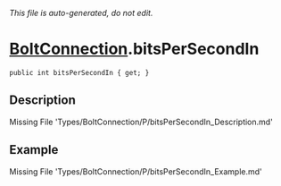 *This file is auto-generated, do not edit.*

# [BoltConnection](Types/BoltConnection.md).bitsPerSecondIn
`public int bitsPerSecondIn { get; }`
## Description
Missing File 'Types/BoltConnection/P/bitsPerSecondIn_Description.md'
## Example
Missing File 'Types/BoltConnection/P/bitsPerSecondIn_Example.md'
